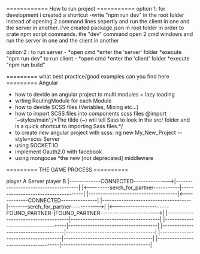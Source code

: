 ============ How to run project ===========
option 1: 
for development i created a shortcut -write "npm run dev" in the root folder
 instead of opening 2 command lines sepertly and run the client in one and the server in another.
i've created package.json in root folder in order to crate npm script commands.
the "dev" command open 2 cmd windows and run the server in one and the client in another

option 2 :
to run server - *open cmd *enter the 'server' folder *execute "npm run dev" 
to run client - *open cmd *enter the 'client' folder *execute "npm run build" 

========= what best practice/good examples can you find here =========
Angular
- how to devide an angular project to multi modules + lazy loading
- wrting RoutingModule for each Module
- how to devide SCSS files (Veriables, Mixing etc...)
- how to import SCSS files into components scss files @import '~styles/main';/*The tilde (~) will tell Sass to look in the src/ folder and is a quick shortcut to importing         Sass files.*/
- to create new angular project with scss: ng new My_New_Project --style=scss
Server
- using SOCKET.IO
- implement Oauth2.0 with facebook
- using mongoose 
  *the new [not deprecated] middleware

========= THE GAME PROCESS ==========

player A                            Server                              player B
|-------------CONNECTED-------------->|-------------------------------------|
|<--------serch_for_partner-----------|-------------------------------------|
|-------------------------------------|<------------CONNECTED---------------|
|-------------------------------------|--------serch_for_partner----------->|
|<----------------------FOUND_PARTNER-|FOUND_PARTNER----------------------->|
|-------------------------------------|-------------------------------------|
|-------------------------------------|-------------------------------------|
|-------------------------------------|-------------------------------------|
|-------------------------------------|-------------------------------------|
|-------------------------------------|-------------------------------------|


